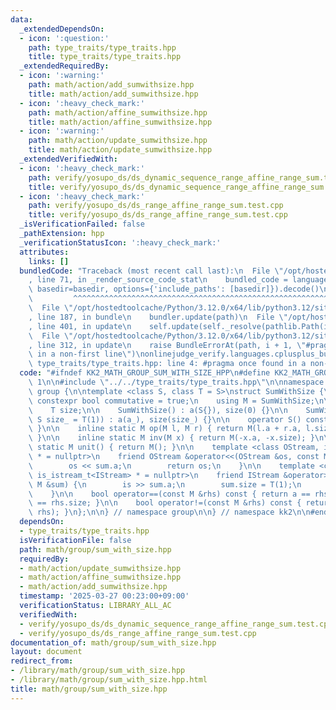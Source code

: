 ```yaml
---
data:
  _extendedDependsOn:
  - icon: ':question:'
    path: type_traits/type_traits.hpp
    title: type_traits/type_traits.hpp
  _extendedRequiredBy:
  - icon: ':warning:'
    path: math/action/add_sumwithsize.hpp
    title: math/action/add_sumwithsize.hpp
  - icon: ':heavy_check_mark:'
    path: math/action/affine_sumwithsize.hpp
    title: math/action/affine_sumwithsize.hpp
  - icon: ':warning:'
    path: math/action/update_sumwithsize.hpp
    title: math/action/update_sumwithsize.hpp
  _extendedVerifiedWith:
  - icon: ':heavy_check_mark:'
    path: verify/yosupo_ds/ds_dynamic_sequence_range_affine_range_sum.test.cpp
    title: verify/yosupo_ds/ds_dynamic_sequence_range_affine_range_sum.test.cpp
  - icon: ':heavy_check_mark:'
    path: verify/yosupo_ds/ds_range_affine_range_sum.test.cpp
    title: verify/yosupo_ds/ds_range_affine_range_sum.test.cpp
  _isVerificationFailed: false
  _pathExtension: hpp
  _verificationStatusIcon: ':heavy_check_mark:'
  attributes:
    links: []
  bundledCode: "Traceback (most recent call last):\n  File \"/opt/hostedtoolcache/Python/3.12.0/x64/lib/python3.12/site-packages/onlinejudge_verify/documentation/build.py\"\
    , line 71, in _render_source_code_stat\n    bundled_code = language.bundle(stat.path,\
    \ basedir=basedir, options={'include_paths': [basedir]}).decode()\n          \
    \         ^^^^^^^^^^^^^^^^^^^^^^^^^^^^^^^^^^^^^^^^^^^^^^^^^^^^^^^^^^^^^^^^^^^^^^^^^^^^^^^^^\n\
    \  File \"/opt/hostedtoolcache/Python/3.12.0/x64/lib/python3.12/site-packages/onlinejudge_verify/languages/cplusplus.py\"\
    , line 187, in bundle\n    bundler.update(path)\n  File \"/opt/hostedtoolcache/Python/3.12.0/x64/lib/python3.12/site-packages/onlinejudge_verify/languages/cplusplus_bundle.py\"\
    , line 401, in update\n    self.update(self._resolve(pathlib.Path(included), included_from=path))\n\
    \  File \"/opt/hostedtoolcache/Python/3.12.0/x64/lib/python3.12/site-packages/onlinejudge_verify/languages/cplusplus_bundle.py\"\
    , line 312, in update\n    raise BundleErrorAt(path, i + 1, \"#pragma once found\
    \ in a non-first line\")\nonlinejudge_verify.languages.cplusplus_bundle.BundleErrorAt:\
    \ type_traits/type_traits.hpp: line 4: #pragma once found in a non-first line\n"
  code: "#ifndef KK2_MATH_GROUP_SUM_WITH_SIZE_HPP\n#define KK2_MATH_GROUP_SUM_WITH_SIZE_HPP\
    \ 1\n\n#include \"../../type_traits/type_traits.hpp\"\n\nnamespace kk2 {\n\nnamespace\
    \ group {\n\ntemplate <class S, class T = S>\nstruct SumWithSize {\n    static\
    \ constexpr bool commutative = true;\n    using M = SumWithSize;\n\n    S a;\n\
    \    T size;\n\n    SumWithSize() : a(S{}), size(0) {}\n\n    SumWithSize(S a_,\
    \ S size_ = T(1)) : a(a_), size(size_) {}\n\n    operator S() const { return a;\
    \ }\n\n    inline static M op(M l, M r) { return M(l.a + r.a, l.size + r.size);\
    \ }\n\n    inline static M inv(M x) { return M(-x.a, -x.size); }\n\n    inline\
    \ static M unit() { return M(); }\n\n    template <class OStream, is_ostream_t<OStream>\
    \ * = nullptr>\n    friend OStream &operator<<(OStream &os, const M &sum) {\n\
    \        os << sum.a;\n        return os;\n    }\n\n    template <class IStream,\
    \ is_istream_t<IStream> * = nullptr>\n    friend IStream &operator>>(IStream &is,\
    \ M &sum) {\n        is >> sum.a;\n        sum.size = T(1);\n        return is;\n\
    \    }\n\n    bool operator==(const M &rhs) const { return a == rhs.a and size\
    \ == rhs.size; }\n\n    bool operator!=(const M &rhs) const { return !(*this ==\
    \ rhs); }\n};\n\n} // namespace group\n\n} // namespace kk2\n\n#endif // KK2_MATH_GROUP_SUM_WITH_SIZE_HPP\n"
  dependsOn:
  - type_traits/type_traits.hpp
  isVerificationFile: false
  path: math/group/sum_with_size.hpp
  requiredBy:
  - math/action/update_sumwithsize.hpp
  - math/action/affine_sumwithsize.hpp
  - math/action/add_sumwithsize.hpp
  timestamp: '2025-03-27 00:23:00+09:00'
  verificationStatus: LIBRARY_ALL_AC
  verifiedWith:
  - verify/yosupo_ds/ds_dynamic_sequence_range_affine_range_sum.test.cpp
  - verify/yosupo_ds/ds_range_affine_range_sum.test.cpp
documentation_of: math/group/sum_with_size.hpp
layout: document
redirect_from:
- /library/math/group/sum_with_size.hpp
- /library/math/group/sum_with_size.hpp.html
title: math/group/sum_with_size.hpp
---
```

